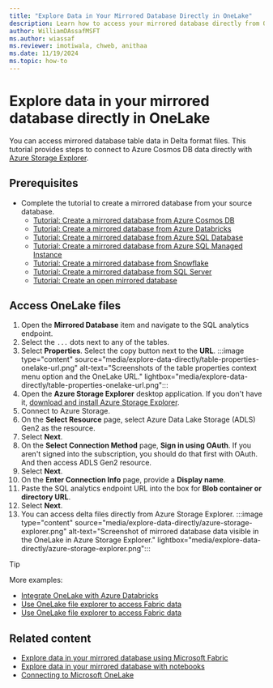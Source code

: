 ```yaml
---
title: "Explore Data in Your Mirrored Database Directly in OneLake"
description: Learn how to access your mirrored database directly from OneLake in Delta format.
author: WilliamDAssafMSFT
ms.author: wiassaf
ms.reviewer: imotiwala, chweb, anithaa
ms.date: 11/19/2024
ms.topic: how-to
---
```

# Explore data in your mirrored database directly in OneLake

You can access mirrored database table data in Delta format files. This tutorial provides steps to connect to Azure Cosmos DB data directly with [Azure Storage Explorer](../onelake/onelake-azure-storage-explorer.md).

## Prerequisites

- Complete the tutorial to create a mirrored database from your source database.
    - [Tutorial: Create a mirrored database from Azure Cosmos DB](../database/mirrored-database/azure-cosmos-db-tutorial.md)
    - [Tutorial: Create a mirrored database from Azure Databricks](../database/mirrored-database/azure-databricks-tutorial.md)
    - [Tutorial: Create a mirrored database from Azure SQL Database](../database/mirrored-database/azure-sql-database-tutorial.md)
    - [Tutorial: Create a mirrored database from Azure SQL Managed Instance](../database/mirrored-database/azure-sql-managed-instance-tutorial.md)
    - [Tutorial: Create a mirrored database from Snowflake](../database/mirrored-database/snowflake-tutorial.md)
    - [Tutorial: Create a mirrored database from SQL Server](../database/mirrored-database/sql-server-tutorial.md)
    - [Tutorial: Create an open mirrored database](../database/mirrored-database/open-mirroring-tutorial.md)

## Access OneLake files

1. Open the **Mirrored Database** item and navigate to the SQL analytics endpoint.
1. Select the `...` dots next to any of the tables.
1. Select **Properties**. Select the copy button next to the **URL**.
    :::image type="content" source="media/explore-data-directly/table-properties-onelake-url.png" alt-text="Screenshots of the table properties context menu option and the OneLake URL." lightbox="media/explore-data-directly/table-properties-onelake-url.png":::
1. Open the **Azure Storage Explorer** desktop application. If you don't have it, [download and install Azure Storage Explorer](https://azure.microsoft.com/products/storage/storage-explorer).
1. Connect to Azure Storage.
1. On the **Select Resource** page, select Azure Data Lake Storage (ADLS) Gen2 as the resource.
1. Select **Next**.
1. On the **Select Connection Method** page, **Sign in using OAuth**. If you aren't signed into the subscription, you should do that first with OAuth. And then access ADLS Gen2 resource.
1. Select **Next**.
1. On the **Enter Connection Info** page, provide a **Display name**.
1. Paste the SQL analytics endpoint URL into the box for **Blob container or directory URL**.
1. Select **Next**.
1. You can access delta files directly from Azure Storage Explorer.
    :::image type="content" source="media/explore-data-directly/azure-storage-explorer.png" alt-text="Screenshot of mirrored database data visible in the OneLake in Azure Storage Explorer." lightbox="media/explore-data-directly/azure-storage-explorer.png":::

> [!TIP]
> More examples:
>
> - [Integrate OneLake with Azure Databricks](../onelake/onelake-azure-databricks.md)
> - [Use OneLake file explorer to access Fabric data](../onelake/onelake-file-explorer.md)
> - [Use OneLake file explorer to access Fabric data](../onelake/onelake-file-explorer.md)

## Related content

- [Explore data in your mirrored database using Microsoft Fabric](../database/mirrored-database/explore.md)
- [Explore data in your mirrored database with notebooks](../database/mirrored-database/explore-onelake-shortcut.md)
- [Connecting to Microsoft OneLake](../onelake/onelake-access-api.md)
